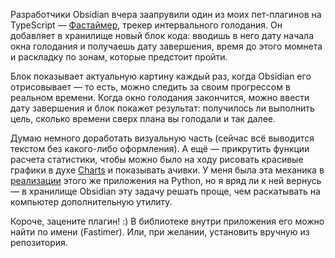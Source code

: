 ﻿Разработчики Obsidian вчера заапрувили один из моих пет-плагинов на TypeScript — [Фастаймер](https://github.com/vkostyanetsky/ObsidianFastimer), трекер интервального голодания. Он добавляет в хранилище новый блок кода: вводишь в него дату начала окна голодания и получаешь дату завершения, время до этого момнета и раскладку по зонам, которые предстоит пройти. 

Блок показывает актуальную картину каждый раз, когда Obsidian его отрисовывает — то есть, можно следить за своим прогрессом в реальном времени. Когда окно голодания закончится, можно ввести дату завершения и блок покажет результат: получилось ли выполнить цель, сколько времени сверх плана вы голодали и так далее.

Думаю немного доработать визуальную часть (сейчас всё выводится текстом без какого-либо оформления). А ещё — прикрутить функции расчета статистики, чтобы можно было на ходу рисовать красивые графики в духе [Charts](https://charts.phib.ro/Meta/Charts/Charts+Documentation) и показывать ачивки. У меня была эта механика в [реализации](https://github.com/vkostyanetsky/Fastimer) этого же приложения на Python, но я вряд ли к ней вернусь — в хранилище Obsidian эту задачу решать проще, чем раскатывать на компьютер дополнительную утилиту.

Короче, зацените плагин! :) В библиотеке внутри приложения его можно найти по имени (Fastimer). Или, при желании, установить вручную из репозитория.